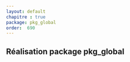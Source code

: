 ```yaml
---
layout: default
chapitre : true
package: pkg_global
order:  690
---
```


## Réalisation package pkg_global

